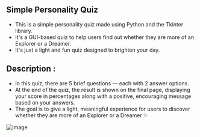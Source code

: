 ## Simple Personality Quiz
- This is a simple personality quiz made using Python and the Tkinter library. 
- It's a GUI-based quiz to help users find out whether they are more of an Explorer or a Dreamer. 
- It's just a light and fun quiz designed to brighten your day.

## Description :
- In this quiz, there are 5 brief questions — each with 2 answer options.
- At the end of the quiz, the result is shown on the final page, displaying your score in percentages along with a positive, encouraging message based on your answers.
- The goal is to give a light, meaningful experience for users to discover whether they are more of an Explorer or a Dreamer ✨

![image](https://github.com/user-attachments/assets/64cc20fa-6fec-405f-8b3c-682dcf59a3e6)


